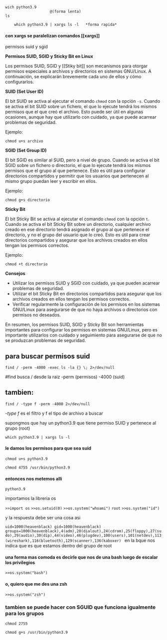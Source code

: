 
```
wich python3.9
                    @(forma lenta)
ls

	which python3.9 | xargs ls -l   *forma rapida*
```

#### con xargs se paralelizan comandos   [[xargs]]

permisos suid y sgid

**Permisos SUID, SGID y Sticky Bit en Linux**

Los permisos SUID, SGID y [[Stiky bit]] son mecanismos para otorgar permisos especiales a archivos y directorios en sistemas GNU/Linux. A continuación, se explicarán brevemente cada uno de ellos y cómo configurarlos.

**SUID (Set User ID)**

El bit SUID se activa al ejecutar el comando `chmod` con la opción `-s`. Cuando se activa el bit SUID sobre un fichero, el que lo ejecute tendrá los mismos permisos que el que creó el archivo. Esto puede ser útil en algunas ocasiones, aunque hay que utilizarlo con cuidado, ya que puede acarrear problemas de seguridad.

Ejemplo:

```
chmod u+s archivo
```

**SGID (Set Group ID)**

El bit SGID es similar al SUID, pero a nivel de grupo. Cuando se activa el bit SGID sobre un fichero o directorio, el que lo ejecute tendrá los mismos permisos que el grupo al que pertenece. Esto es útil para configurar directorios compartidos y permitir que los usuarios que pertenecen al mismo grupo puedan leer y escribir en ellos.

Ejemplo:

```
chmod g+s directorio
```

**Sticky Bit**

El bit Sticky Bit se activa al ejecutar el comando `chmod` con la opción `t`. Cuando se activa el bit Sticky Bit sobre un directorio, cualquier archivo creado en ese directorio tendrá asignado el grupo al que pertenece el directorio, y no el grupo del usuario que lo creó. Esto es útil para crear directorios compartidos y asegurar que los archivos creados en ellos tengan los permisos correctos.

Ejemplo:

```
chmod +t directorio
```

**Consejos**

- Utilizar los permisos SUID y SGID con cuidado, ya que pueden acarrear problemas de seguridad.
- Utilizar el bit Sticky Bit en directorios compartidos para asegurar que los archivos creados en ellos tengan los permisos correctos.
- Verificar regularmente la configuración de los permisos en los sistemas GNU/Linux para asegurarse de que no haya archivos o directorios con permisos no deseados.

En resumen, los permisos SUID, SGID y Sticky Bit son herramientas importantes para configurar los permisos en sistemas GNU/Linux, pero es importante utilizarlos con cuidado y seguimiento para asegurarse de que no se produzcan problemas de seguridad.


## para buscar permisos suid

```
find / -perm -4000 -exec ls -la {} \; 2>/dev/null

```

#find busca / desde la raiz -perm (permisos) -4000 (suid) 

## tambien:

```
find / -type f -perm -4000 2>/dev/null
```

*-type f* es el filtro y f el tipo de archivo a buscar

supongmos que hay un python3.9 que tiene permiso SUID y pertenece al grupo (root)

`which python3.9 | xargs ls -l`

#### le damos los permisos para que sea suid

```
chmod u+s python3.9
```

```
chmod 4755 /usr/bin/python3.9
```
#### entonces nos metemos alli

`python3.9`

importamos la libreria os

`>>import os`
`>>os.setuid(0)`
`>>os.system("whoami")`
`root`
`>>os.system("id")`

y la respuesta debe ser una cosa asi

`uid=1000(heavenblack) gid=1000(heavenblack) groups=1000(heavenblack),4(adm),20(dialout),24(cdrom),25(floppy),27(sudo),29(audio),30(dip),44(video),46(plugdev),100(users),101(netdev),113(wireshark),116(bluetooth),129(scanner),136(kaboxer)
`
en la bque nos indica que es que estamos dentro del grupo de root

#### una forma mas comoda es decirle que nos de una bash luego de escalar los privilegios

```
>>os.system("bash")
```

#### o, quiero que me des una zsh

```
>>os.system("zsh")
```

### tambien se puede hacer con SGUID que funciona igualmente para los grupos

`chmod 2755` 

```
chmod g+s /usr/bin/python3.9
```
